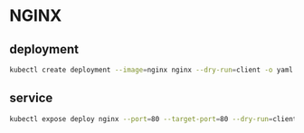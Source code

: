 # NGINX

## deployment

```bash
kubectl create deployment --image=nginx nginx --dry-run=client -o yaml > deployment.yaml
```

## service

```bash
kubectl expose deploy nginx --port=80 --target-port=80 --dry-run=client -o yaml > service.yml
```
